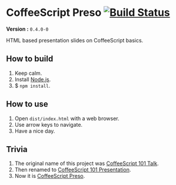 # CoffeeScript Preso [![Build Status](https://travis-ci.org/LongYC/coffeescript-preso.svg?branch=develop)](https://travis-ci.org/LongYC/coffeescript-preso)

**Version :** `0.4.0-0`

HTML based presentation slides on CoffeeScript basics.

## How to build

1. Keep calm.
2. Install [Node.js](http://nodejs.org/ "Node.js official website.").
3. $ `npm install`.

## How to use

1. Open `dist/index.html` with a web browser.
2. Use arrow keys to navigate.
3. Have a nice day.

## Trivia

1. The original name of this project was [CoffeeScript 101 Talk](https://github.com/LongYC/coffeescript-101-talk "CoffeeScript 101 Talk").
2. Then renamed to [CoffeeScript 101 Presentation](https://github.com/LongYC/coffeescript-101-presentation "CoffeeScript 101 Presentation").
3. Now it is [CoffeeScript Preso](https://github.com/LongYC/coffeescript-preso "CoffeeScript Preso").